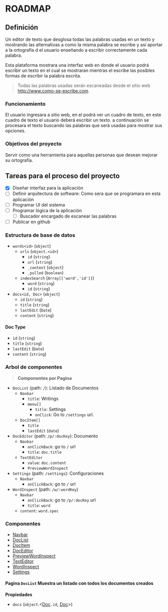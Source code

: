 # ROADMAP

## Definición

Un editor de texto que desglosa todas las palabras usadas en un texto y mostrando las alternativas a como la misma palabra se escribe y así aportar a la ortografía d el usuario enseñando a escribir correctamente cada palabra.

Esta plataforma mostrara una interfaz web en donde el usuario podrá escribir un texto en el cual se mostraran mientras el escribe las posibles formas de escribir la palabra escrita.

> Todas las palabras usadas serán escaneadas desde el sitio web <http://www.como-se-escribe.com>.

### Funcionamiento

El usuario ingresara a sitio web, en el podrá ver un cuadro de texto, en este cuadro de texto el usuario deberá escribir un texto. a continuación se procesara el texto buscando las palabras que será usadas para mostrar sus opciones.

### Objetivos del proyecto

Servir como una herramienta para aquellas personas que desean mejorar su ortografía.

## Tareas para el proceso del proyecto

- [x] Diseñar interfaz para la aplicación
- [ ] Definir arquitectura de software: Como sera que se programara en esta aplicación
- [ ] Programar UI del sistema
- [ ] Programar lógica de la aplicación
    - [ ] Buscador encargado de escanear las palabras
- [ ] Publicar en github

### Estructura de base de datos

- `words<id>` (`object`)
    + `urls` (`object.<id>`)
        * `id` (`string`)
        * `url` (`string`)
        * `_context` (`object`)
        * `_pulled` (`boolean`)
    + `indexSearch` (`Array[['word','id']]`)
        * `word` (`string`)
        * `id` (`string`)
- `docs<id, Doc>` (`object`)
    + `id` (`string`)
    + `title` (`string`)
    + `lastEdit` (`Date`)
    + `content` (`string`)

<a name="type-doc"></a>
#### Doc Type

* `id` (`string`)
* `title` (`string`)
* `lastEdit` (`Date`)
* `content` (`string`)

### Arbol de componentes

> __Componentes por Pagina__

* `DocList` (path: `/`): Listado de Documentos
    - `Navbar`
        + `title`: Writings
        + `menu[]`
            * `title`: Settings
            * `onClick`: Go to `/settings` url.
    - `DocItem[]`
        + `title`
        + `lastEdit` (`date`)
* `DocEditor` (path: `/p/:docKey`): Documento
    - `Navbar`
        + `onClickBack`: go to `/` url
        + `title`: `doc.title`
    - `TextEditor`
        + `value`: `doc.content`
        + `PreviewWordInspect`
* `Settings` (path: `/settings`): Configuraciones
    - `Navbar`
        + `onClickBack`: go to `/` url
* `WordInspect` (path: `/w/:wordKey`)
    - `Navbar`
        + `onClickBack`: go to `/p/:docKey` url
        + `title`: `word`
    - `content`: `word.spec`

### Componentes

* [Navbar](#component-navbar)
* [DocList](#component-doclist)
* [DocItem](#component-docitem)
* [DocEditor](#component-doceditor)
* [PreviewWordInspect](#component-previewwordinspect)
* [TextEditor](#component-texteditor)
* [WordInspect](#component-wordinspect)
* [Settings](#component-settings)

<a name="component-doclist"></a>
#### Pagina `DocList` Muestra un listado con todos los documentos creados

__Propiedades__

* `docs` (`object`.<[Doc][type-doc]`.id`, [Doc][type-doc]>)


[type-doc]: #type-doc